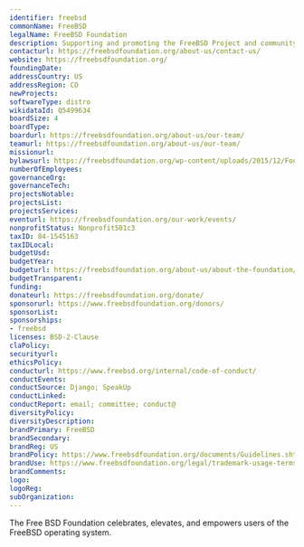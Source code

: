 ```yaml
---
identifier: freebsd
commonName: FreeBSD
legalName: FreeBSD Foundation
description: Supporting and promoting the FreeBSD Project and community worldwide.
contacturl: https://freebsdfoundation.org/about-us/contact-us/
website: https://freebsdfoundation.org/
foundingDate:
addressCountry: US
addressRegion: CO
newProjects:
softwareType: distro
wikidataId: Q5499634
boardSize: 4
boardType:
boardurl: https://freebsdfoundation.org/about-us/our-team/
teamurl: https://freebsdfoundation.org/about-us/our-team/
missionurl:
bylawsurl: https://freebsdfoundation.org/wp-content/uploads/2015/12/FoundationBylaws-1.pdf
numberOfEmployees:
governanceOrg:
governanceTech:
projectsNotable:
projectsList:
projectsServices:
eventurl: https://freebsdfoundation.org/our-work/events/
nonprofitStatus: Nonprofit501c3
taxID: 84-1545163
taxIDLocal:
budgetUsd:
budgetYear:
budgeturl: https://freebsdfoundation.org/about-us/about-the-foundation/financials/
budgetTransparent:
funding:
donateurl: https://freebsdfoundation.org/donate/
sponsorurl: https://www.freebsdfoundation.org/donors/
sponsorList:
sponsorships:
- freebsd
licenses: BSD-2-Clause
claPolicy:
securityurl:
ethicsPolicy:
conducturl: https://www.freebsd.org/internal/code-of-conduct/
conductEvents:
conductSource: Django; SpeakUp
conductLinked:
conductReport: email; committee; conduct@
diversityPolicy:
diversityDescription:
brandPrimary: FreeBSD
brandSecondary:
brandReg: US
brandPolicy: https://www.freebsdfoundation.org/documents/Guidelines.shtml
brandUse: https://www.freebsdfoundation.org/legal/trademark-usage-terms-and-conditions/
brandComments:
logo:
logoReg:
subOrganization:
---
```


The Free BSD Foundation celebrates, elevates, and empowers users of the FreeBSD operating system.
